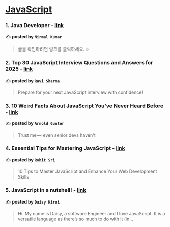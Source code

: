 
<h1><a href=https://medium.com/tag/javascript-development/recommended target="_blank" rel="noopener noreferrer">JavaScript</a></h1>
<h3>1. Java Developer - <a href="https://medium.com/@nirmalkumar_86247/java-developer-4acc7c0733e4" target="_blank" rel="noopener noreferrer">link</a></h3>

✍️ **posted by `Nirmal Kumar`**

<blockquote>글을 확인하려면 링크를 클릭하세요. ⌲</blockquote>

<h3>2. Top 30 JavaScript Interview Questions and Answers for 2025 - <a href="https://medium.com/@javascriptcentric/top-30-javascript-interview-questions-and-answers-for-2024-7f1e2d1d0638" target="_blank" rel="noopener noreferrer">link</a></h3>

✍️ **posted by `Ravi Sharma`**

<blockquote>Prepare for your next JavaScript interview with confidence!</blockquote>

<h3>3. 10 Weird Facts About JavaScript You’ve Never Heard Before - <a href="https://medium.com/@arnoldgunter/10-weird-facts-about-javascript-youve-never-heard-before-6ccb14628121" target="_blank" rel="noopener noreferrer">link</a></h3>

✍️ **posted by `Arnold Gunter`**

<blockquote>Trust me —  even senior devs haven't</blockquote>

<h3>4. Essential Tips for Mastering JavaScript - <a href="https://medium.com/@rohitsri670/essential-tips-for-mastering-javascript-2ec81f751347" target="_blank" rel="noopener noreferrer">link</a></h3>

✍️ **posted by `Rohit Sri`**

<blockquote>10 Tips to Master JavaScript and Enhance Your Web Development Skills</blockquote>

<h3>5. JavaScript in a nutshell! - <a href="https://medium.com/@daisykirui/javascript-in-a-nutshell-669dab5b6e78" target="_blank" rel="noopener noreferrer">link</a></h3>

✍️ **posted by `Daisy Kirui`**

<blockquote>Hi. My name is Daisy, a software Engineer and I love JavaScript. It is a versatile language as there’s so much to do with it (in…</blockquote>

